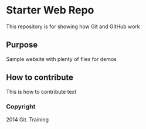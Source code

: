 # Starter Web Repo

This repository is for showing how Git and GitHub work

## Purpose

Sample website with plenty of files for demos

## How to contribute

This is how to contribute text

### Copyright
2014 Git. Training